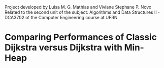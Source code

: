 Project developed by Luisa M. G. Mathias and Viviane Stephane P. Novo Related to the second unit of the subject: Algorithms and Data Structures II - DCA3702 of the Computer Engineering course at UFRN
# Comparing Performances of Classic Dijkstra versus Dijkstra with Min-Heap
